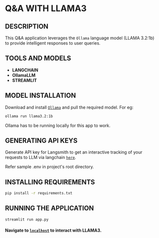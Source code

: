# Q&A WITH LLAMA3

## DESCRIPTION

This Q&A application leverages the `Ollama` language model (LLAMA 3.2:1b) to provide intelligent responses to user queries.

## TOOLS AND MODELS

- **LANGCHAIN**
- **OllamaLLM**
- **STREAMLIT**

## MODEL INSTALLATION

Download and install [`Ollama`](https://ollama.com/download) and pull the required model.
For eg:
```bash
ollama run llama3.2:1b
```
Ollama has to be running locally for this app to work.

## GENERATING API KEYS

Generate API key for Langsmith to get an interactive tracking of your requests to LLM via langchain [`here`](https://smith.langchain.com/settings).

Refer sample .env in project's root directory.

## INSTALLING REQUIREMENTS
```bash
pip install -r requirements.txt
```

## RUNNING THE APPLICATION
```bash
streamlit run app.py
```

#### Navigate to [`localhost`](http://localhost:8501) to interact with LLAMA3.